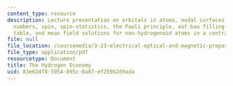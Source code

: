 ```yaml
---
content_type: resource
description: Lecture presentation on orbitals in atoms, nodal surfaces, good quantum
  numbers, spin, spin-statistics, the Pauli principle, auf-bau filling of the periodic
  table, and mean field solutions for non-hydrogenoid atoms in a central potential.
file: null
file_location: /coursemedia/3-23-electrical-optical-and-magnetic-properties-of-materials-fall-2007/83e624f85954895c6a87ef259b2d9ada_lec5.pdf
file_type: application/pdf
resourcetype: Document
title: The Hydrogen Economy
uid: 83e624f8-5954-895c-6a87-ef259b2d9ada
---
```

